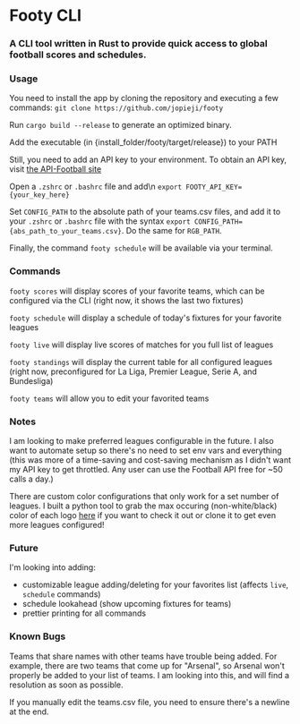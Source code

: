 # Footy CLI
### A CLI tool written in Rust to provide quick access to global football scores and schedules.

### Usage
You need to install the app by cloning the repository and executing a few commands:
`git clone https://github.com/jopieji/footy`

Run `cargo build --release` to generate an optimized binary.

Add the executable (in {install_folder/footy/target/release}) to your PATH

Still, you need to add an API key to your environment. To obtain an API key, visit [the API-Football site](https://www.api-football.com/pricing) 

Open a `.zshrc` or `.bashrc` file and add\n
`export FOOTY_API_KEY={your_key_here}`

Set `CONFIG_PATH` to the absolute path of your teams.csv files, and add it to your `.zshrc` or `.bashrc` file with the syntax `export CONFIG_PATH={abs_path_to_your_teams.csv}`. Do the same for `RGB_PATH`.

Finally, the command `footy schedule` will be available via your terminal.

### Commands
`footy scores` will display scores of your favorite teams, which can be configured via the CLI (right now, it shows the last two fixtures)

`footy schedule` will display a schedule of today's fixtures for your favorite leagues

`footy live` will display live scores of matches for you full list of leagues

`footy standings` will display the current table for all configured leagues (right now, preconfigured for La Liga, Premier League, Serie A, and Bundesliga)

`footy teams` will allow you to edit your favorited teams

### Notes
I am looking to make preferred leagues configurable in the future. I also want to automate setup so there's no need to set env vars and everything (this was more of a time-saving and cost-saving mechanism as I didn't want my API key to get throttled. Any user can use the Football API free for ~50 calls a day.)

There are custom color configurations that only work for a set number of leagues. I built a python tool to grab the max occuring (non-white/black) color of each logo [here](https://github.com/jopieji/py-get-color-of-image.git) if you want to check it out or clone it to get even more leagues configured!


### Future
I'm looking into adding: 
- customizable league adding/deleting for your favorites list (affects `live`, `schedule` commands)
- schedule lookahead (show upcoming fixtures for teams)
- prettier printing for all commands
### Known Bugs
Teams that share names with other teams have trouble being added. For example, there are two teams that come up for "Arsenal", so Arsenal
won't properly be added to your list of teams. I am looking into this, and will find a resolution as soon as possible.

If you manually edit the teams.csv file, you need to ensure there's a newline at the end. 
